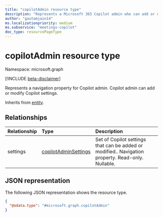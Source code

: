 ```yaml
---
title: "copilotAdmin resource type"
description: "Represents a Microsoft 365 Copilot admin who can add or modify Microsoft 365 Copilot settings"
author: "gautamjain14"
ms.localizationpriority: medium
ms.subservice: "meetings-copilot"
doc_type: resourcePageType
---
```


# copilotAdmin resource type

Namespace: microsoft.graph

[!INCLUDE [beta-disclaimer](../../includes/beta-disclaimer.md)]

Represents a navigation property for Copilot admin. Copilot admin can add or modify Copilot settings.


Inherits from [entity](../resources/entity.md).

## Relationships
|Relationship|Type|Description|
|:---|:---|:---|
|settings|[copilotAdminSettings](../resources/copilotadminsetting.md)|Set of Copilot settings that can be added or modified.. Navigation property. Read-only. Nullable.|

## JSON representation
The following JSON representation shows the resource type.
<!-- {
  "blockType": "resource",
  "keyProperty": "id",
  "@odata.type": "microsoft.graph.copilotAdmin",
  "baseType": "microsoft.graph.entity",
  "openType": false
}
-->
``` json
{
  "@odata.type": "#microsoft.graph.copilotAdmin"
}
```

